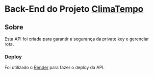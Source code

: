 # Back-End do Projeto [ClimaTempo](https://github.com/Duzzyn/ClimaTempo)

## Sobre
Esta API foi criada para garantir a segurança da private key e gerenciar rota. 

### Deploy
Foi utilizado o [Render](render.com) para fazer o deploy da API.
